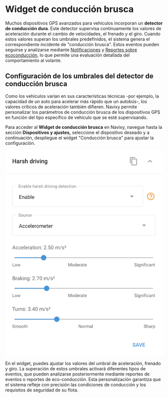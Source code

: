 # Widget de conducción brusca

Muchos dispositivos GPS avanzados para vehículos incorporan un **detector de conducción dura**. Este detector supervisa continuamente los valores de aceleración durante el cambio de velocidades, el frenado y el giro. Cuando estos valores superan los umbrales predefinidos, el sistema genera el correspondiente incidente de "conducción brusca". Estos eventos pueden seguirse y analizarse mediante [Notifica](../../../../wiki/pages/createpage.action)[c](../../reglas-y-alertas/safety/conduccin-dura.md)[ion](../../../../wiki/pages/createpage.action)[e](../../reglas-y-alertas/safety/conduccin-dura.md)[s](../../../../wiki/pages/createpage.action) y [Reportes sobre ecoconducción](../../gestin-de-flotas/conduccin-ecolgica-eco-driving.md), lo que permite una evaluación detallada del comportamiento al volante.

## Configuración de los umbrales del detector de conducción brusca

Como los vehículos varían en sus características técnicas -por ejemplo, la capacidad de un auto para acelerar más rápido que un autobús-, los valores críticos de aceleración también difieren. Navixy permite personalizar los parámetros de conducción brusca de los dispositivos GPS en función del tipo específico de vehículo que se esté supervisando.

Para acceder al **Widget de conducción brusca** en Navixy, navegue hasta la sección **Dispositivos y ajustes,** seleccione el dispositivo deseado y a continuación, despliegue el widget "Conducción brusca" para ajustar la configuración.

![image-20240815-214000.png](../../gua-del-usuario/dispositivos-y-ajustes/localizacin-y-desplazamiento/attachments/image-20240815-214000.png)

En el widget, puedes ajustar los valores del umbral de aceleración, frenado y giro. La superación de estos umbrales activará diferentes tipos de eventos, que pueden analizarse posteriormente mediante reportes de eventos o reportes de eco-conducción. Esta personalización garantiza que el sistema refleje con precisión las condiciones de conducción y los requisitos de seguridad de su flota.
